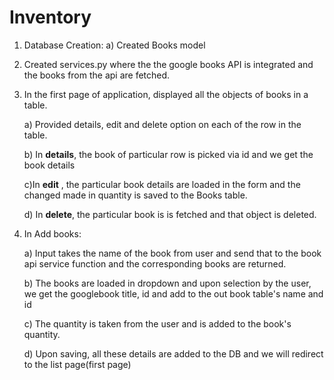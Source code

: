 # Inventory

1) Database Creation:
    a) Created Books model
    
2) Created services.py where the the google books API is integrated and the books from the api are fetched.

3) In the first page of application, displayed all the objects of books in a table.

   a) Provided details, edit and delete option on each of the row in the table.

   b) In **details**, the book of particular row is picked via id and we get the book details  

   c)In **edit** , the particular book details are loaded in the form and the changed made in quantity is saved to the Books table.

   d) In **delete**, the particular book is is fetched and that object is deleted.
   
4) In Add books:
  
   a) Input takes the name of the book from user and send that to the book api service function and the corresponding books are returned.
   
   b) The books are loaded in dropdown and upon selection by the user, we get the googlebook title, id and add to the out book table's name and id
   
   c) The quantity is taken from the user and is added to the book's quantity.
   
   d) Upon saving, all these details are added to the DB and we will redirect to the list page(first page)

